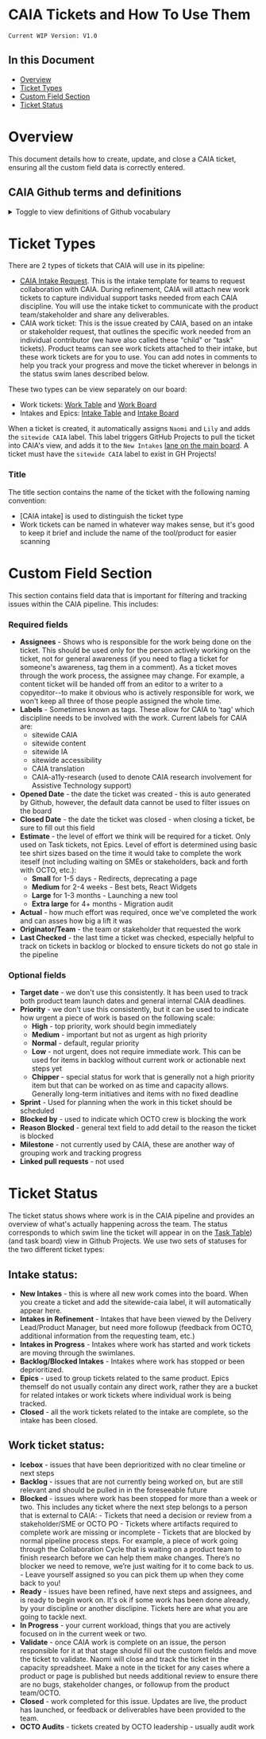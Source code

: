 # CAIA Tickets and How To Use Them
`Current WIP Version: V1.0`

## In this Document
- [Overview](https://github.com/department-of-veterans-affairs/va.gov-team/blob/master/teams/CAIA/Ops/Anatomy%20of%20a%20CAIA%20ticket.md#overview)
- [Ticket Types](https://github.com/department-of-veterans-affairs/va.gov-team/blob/master/teams/CAIA/Ops/Anatomy%20of%20a%20CAIA%20ticket.md#ticket-types)
- [Custom Field Section](https://github.com/department-of-veterans-affairs/va.gov-team/blob/master/teams/CAIA/Ops/Anatomy%20of%20a%20CAIA%20ticket.md#custom-field-section)
- [Ticket Status](https://github.com/department-of-veterans-affairs/va.gov-team/blob/master/teams/CAIA/Ops/Anatomy%20of%20a%20CAIA%20ticket.md#ticket-status)

# Overview

This document details how to create, update, and close a CAIA ticket, ensuring all the custom field data is correctly entered.

## CAIA Github terms and definitions

<details><summary>Toggle to view definitions of Github vocabulary</summary>

| **Term** | Definition |
|------------------------|------------------|
| **Repository**                   |     A place where a project’s files, version history, and resources live. CAIA operates in the VA.gov-team repository.| 
| **Pipeline**                   |     A pipeline is a collection or series of workflows that defines the status of work being done at a given point in the work process. The CAIA Pipeline consists of distinct stages that help define the status of work while it is with our team. The starting point for our pipeline is `New Intakes` and the end point is `Closed`.| 
| **Refinement**                   |     The process of reviewing and assessing tickets in the various stages of the CAIA pipeline (Ready, Backlog, etc.) in an effort to progress them through the pipeline to a closed status. | 
| **Issue**                   | An issue is a discreet, well defined unit of work for a team or project. In Github, they are synonymous with tickets - that is, a ticket will usually contain a single well defined issue.| 
| **Ticket**                   | Tickets contain the details of the issue and the steps or work required to meet the definition of done.|
| **Epic**                   |     An overarching "bucket" of work that contains individual `Issues`. CAIA uses Epics to group work by product. | 
| **Task**                   |     In Github, a task is an individual work item that can be checked off when completed. Tasks can be used as a simple checklist or converted into issues. Task lists can connect to existing issues as well as tasks converted into issues. An issue can appear in multiple task lists, simply by connecting it with the issue number. Regardless if a task is a plain text task or an issue, when it is unchecked, it is open and when it is checked, it is closed. The tickets that are connected to tasks are tracking tasks. GHP will show the number of tasks completed in an issue, and the overall progress as a percentage. You can also use multiple task lists in one ticket for different parts of your project. [Learn more about tasks from GitHub.](https://docs.github.com/en/get-started/writing-on-github/working-with-advanced-formatting/about-task-lists) |

</details>

# Ticket Types
There are 2 types of tickets that CAIA will use in its pipeline:

- [CAIA Intake Request]([https://github.com/department-of-veterans-affairs/va.gov-team/issues/new?assignees=strelichl%2C+coforma-terry&labels=sitewide+CAIA%2C+sitewide+content-product+support&projects=&template=sitewide-content-intake-form.md&title=%3CType+of+Request%3E+from+%3CTeam%3E](https://github.com/department-of-veterans-affairs/va.gov-team/issues/new?assignees=strelichl%2CNaomiPMC&labels=sitewide+CAIA&projects=&template=CAIA-intake-form.md&title=%5BCAIA+Intake%5D+%3CTeam+Name%3E%3A+%3CInitiative+Name%3E)).  This is the intake template for teams to request collaboration with CAIA. During refinement, CAIA will attach new work tickets to capture individual support tasks needed from each CAIA discipline. You will use the intake ticket to communicate with the product team/stakeholder and share any deliverables.
- CAIA work ticket: This is the issue created by CAIA, based on an intake or stakeholder request, that outlines the specific work needed from an individual contributor (we have also called these "child" or "task" tickets). Product teams can see work tickets attached to their intake, but these work tickets are for you to use. You can add notes in comments to help you track your progress and move the ticket wherever in belongs in the status swim lanes described below.

These two types can be view separately on our board: 
- Work tickets: [Work Table](https://github.com/orgs/department-of-veterans-affairs/projects/929/views/1) and [Work Board](https://github.com/orgs/department-of-veterans-affairs/projects/929/views/74)
- Intakes and Epics: [Intake Table](https://github.com/orgs/department-of-veterans-affairs/projects/929/views/75) and [Intake Board](https://github.com/orgs/department-of-veterans-affairs/projects/929/views/72)

When a ticket is created, it automatically assigns `Naomi` and `Lily` and adds the `sitewide CAIA` label. This label triggers GitHub Projects to pull the ticket into CAIA's view, and adds it to the `New Intakes` [lane on the main board](https://github.com/orgs/department-of-veterans-affairs/projects/929/views/1). A ticket must have the `sitewide CAIA` label to exist in GH Projects!

### Title
The title section contains the name of the ticket with the following naming convention:

- [CAIA intake] is used to distinguish the ticket type
- Work tickets can be named in whatever way makes sense, but it's good to keep it brief and include the name of the tool/product for easier scanning

# Custom Field Section
This section contains field data that is important for filtering and tracking issues within the CAIA pipeline. This includes:

### Required fields
- **Assignees** - Shows who is responsible for the work being done on the ticket. This should be used only for the person actively working on the ticket, not for general awareness (if you need to flag a ticket for someone's awareness, tag them in a comment). As a ticket moves through the work process, the assignee may change. For example, a content ticket will be handed off from an editor to a writer to a copyeditor--to make it obvious who is actively responsible for work, we won't keep all three of those people assigned the whole time.
- **Labels** - Sometimes known as tags. These allow for CAIA to 'tag' which discipline needs to be involved with the work. Current labels for CAIA are:
  - sitewide CAIA
  - sitewide content
  - sitewide IA
  - sitewide accessibility
  - CAIA translation 
  - CAIA-a11y-research (used to denote CAIA research involvement for Assistive Technology support)
- **Opened Date** - the date the ticket was created - this is auto generated by Github, however, the default data cannot be used to filter issues on the board
- **Closed Date** - the date the ticket was closed - when closing a ticket, be sure to fill out this field
- **Estimate** - the level of effort we think will be required for a ticket. Only used on Task tickets, not Epics. Level of effort is determined using basic tee shirt sizes based on the time it would take to complete the work iteself (not including waiting on SMEs or stakeholders, back and forth with OCTO, etc.):
  - **Small** for 1-5 days - Redirects, deprecating a page
  - **Medium** for 2-4 weeks - Best bets, React Widgets
  - **Large** for 1-3 months - Launching a new tool
  - **Extra large** for 4+ months -  Migration audit
- **Actual** - how much effort was required, once we've completed the work and can asses how big a lift it was
- **Originator/Team** - the team or stakeholder that requested the work
- **Last Checked** - the last time a ticket was checked, especially helpful to track on tickets in backlog or blocked to ensure tickets do not go stale in the pipeline

### Optional fields
- **Target date** - we don't use this consistently. It has been used to track both product team launch dates and general internal CAIA deadlines.
- **Priority** - we don't use this consistently, but it can be used to indicate how urgent a piece of work is based on the following scale:
  - **High** - top priority, work should begin immediately
  - **Medium** - important but not as urgent as high priority
  - **Normal** - default, regular priority
  - **Low** - not urgent, does not require immediate work. This can be used for items in backlog without current work or actionable next steps yet
  - **Chipper** - special status for work that is generally not a high priority item but that can be worked on as time and capacity allows. Generally long-term initiatives and items with no fixed deadline
- **Sprint** - Used for planning when the work in this ticket should be scheduled
- **Blocked by** - used to indicate which OCTO crew is blocking the work
- **Reason Blocked** - general text field to  add detail to the reason the ticket is blocked
- **Milestone** - not currently used by CAIA, these are another way of grouping work and tracking progress
- **Linked pull requests** - not used

# Ticket Status
The ticket status shows where work is in the CAIA pipeline and provides an overview of what's actually happening across the team. The status corresponds to which swim line the ticket will appear in on the [Task Table](https://github.com/orgs/department-of-veterans-affairs/projects/929/views/1))(and task board) view in Github Projects. We use two sets of statuses for the two different ticket types:

## Intake status:
  -  **New Intakes** - this is where all new work comes into the board. When you create a ticket and add the sitewide-caia label, it will automatically appear here.
  -  **Intakes in Refinement** - Intakes that have been viewed by the Delivery Lead/Product Manager, but need more followup (feedback from OCTO, additional information from the requesting team, etc.)
  -  **Intakes in Progress** - Intakes where work has started and work tickets are moving through the swimlanes. 
  -  **Backlog/Blocked Intakes** - Intakes where work has stopped or been deprioritized.
  -  **Epics** - used to group tickets related to the same product. Epics themself do not usually contain any direct work, rather they are a bucket for related intakes or work tickets where individual work is being tracked.
  -  **Closed** - all the work tickets related to the intake are complete, so the intake has been closed.

## Work ticket status:
  -  **Icebox** - issues that have been deprioritized with no clear timeline or next steps
  -  **Backlog** - issues that are not currently being worked on, but are still relevant and should be pulled in in the foreseeable future
  -  **Blocked** - issues where work has been stopped for more than a week or two. This includes any ticket where the next step belongs to a person that is external to CAIA:
    - Tickets that need a decision or review from a stakeholder/SME or OCTO PO
    - Tickets where artifacts required to complete work are missing or incomplete
    - Tickets that are blocked by normal pipeline process steps. For example, a piece of work going through the Collaboration Cycle that is waiting on a product team to finish research before we can help them make changes. There’s no blocker we need to remove, we’re just waiting for it to come back to us.
    - Leave yourself assigned  so you can pick them up when they come back to you!
  -  **Ready** - issues have been refined, have next steps and assignees, and is ready to begin work on. It's ok if some work has been done already, by your discipline or another disclipine. Tickets here are what you are going to tackle next.
  -  **In Progress** - your current workload, things that you are actively focused on in the current week or two.
  -  **Validate** - once CAIA work is complete on an issue, the person responsible for it at that stage should fill out the custom fields and move the ticket to validate. Naomi will close and track the ticket in the capacity spreadsheet. Make a note in the ticket for any cases where a product or page is published but needs additional review to ensure there are no bugs, stakeholder changes, or followup from the product team/OCTO.
 -  **Closed** - work completed for this issue. Updates are live, the product has launched, or feedback or deliverables have been provided to the team.
  - **OCTO Audits** - tickets created by OCTO leadership - usually audit work




